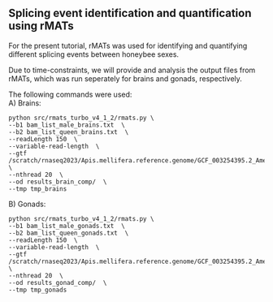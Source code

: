 ## Splicing event identification and quantification using rMATs  
For the present tutorial, rMATs was used for identifying and quantifying 
different splicing events between honeybee sexes.  

Due to time-constraints, we will provide and analysis the output files 
from rMATs, which was run seperately for brains and gonads, respectively. 

The following commands were used:  
A) Brains:  

```
python src/rmats_turbo_v4_1_2/rmats.py \
--b1 bam_list_male_brains.txt  \
--b2 bam_list_queen_brains.txt  \
--readLength 150  \
--variable-read-length  \
--gtf /scratch/rnaseq2023/Apis.mellifera.reference.genome/GCF_003254395.2_Amel_HAv3.1_genomic.gtf  \
--nthread 20  \
--od results_brain_comp/  \
--tmp tmp_brains  
```

B) Gonads:  

```
python src/rmats_turbo_v4_1_2/rmats.py \
--b1 bam_list_male_gonads.txt  \
--b2 bam_list_queen_gonads.txt  \
--readLength 150  \
--variable-read-length  \
--gtf /scratch/rnaseq2023/Apis.mellifera.reference.genome/GCF_003254395.2_Amel_HAv3.1_genomic.gtf  \
--nthread 20  \
--od results_gonad_comp/  \
--tmp tmp_gonads  
```

